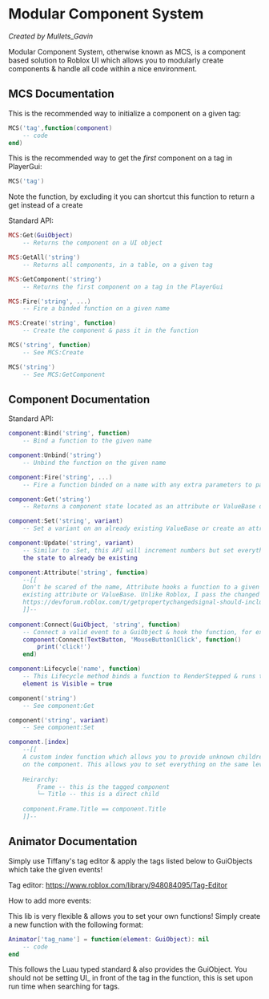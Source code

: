# Modular Component System
*Created by Mullets_Gavin*

Modular Component System, otherwise known as MCS, is a component based solution to Roblox UI which allows you to modularly create components & handle all code within a nice environment.

## MCS Documentation
This is the recommended way to initialize a component on a given tag:

```lua
MCS('tag',function(component)
    -- code
end)
```

This is the recommended way to get the *first* component on a tag in PlayerGui:
```lua
MCS('tag')
```

Note the function, by excluding it you can shortcut this function to return a get instead of a create

Standard API:

```lua
MCS:Get(GuiObject)
    -- Returns the component on a UI object

MCS:GetAll('string')
    -- Returns all components, in a table, on a given tag

MCS:GetComponent('string')
    -- Returns the first component on a tag in the PlayerGui

MCS:Fire('string', ...)
    -- Fire a binded function on a given name

MCS:Create('string', function)
    -- Create the component & pass it in the function

MCS('string', function)
    -- See MCS:Create

MCS('string')
    -- See MCS:GetComponent
```

## Component Documentation
Standard API:

```lua
component:Bind('string', function)
    -- Bind a function to the given name

component:Unbind('string')
    -- Unbind the function on the given name

component:Fire('string', ...)
    -- Fire a function binded on a name with any extra parameters to pass

component:Get('string')
    -- Returns a component state located as an attribute or ValueBase on/in a Configuration [a class]

component:Set('string', variant)
    -- Set a variant on an already existing ValueBase or create an attribute

component:Update('string', variant)
    -- Similar to :Set, this API will increment numbers but set everything else & requires
    the state to already be existing

component:Attribute('string', function)
    --[[
    Don't be scared of the name, Attribute hooks a function to a given name on an already
    existing attribute or ValueBase. Unlike Roblox, I pass the changed value. Please support:
    https://devforum.roblox.com/t/getpropertychangedsignal-should-include-the-new-value-in-the-callback/108616/11?u=mullets_gavin
    ]]--
    
component:Connect(GuiObject, 'string', function)
    -- Connect a valid event to a GuiObject & hook the function, for example:
    component:Connect(TextButton, 'MouseButton1Click', function()
        print('click!')
    end)

component:Lifecycle('name', function)
    -- This Lifecycle method binds a function to RenderStepped & runs the code as long as the
    element is Visible = true

component('string')
    -- See component:Get

component('string', variant)
    -- See component:Set

component.[index]
    --[[
    A custom index function which allows you to provide unknown children/props to the index
    on the component. This allows you to set everything on the same level:
    
    Heirarchy:
        Frame -- this is the tagged component
        └─ Title -- this is a direct child
    
    component.Frame.Title == component.Title
    ]]--
```

## Animator Documentation
Simply use Tiffany's tag editor & apply the tags listed below
to GuiObjects which take the given events!

Tag editor:
https://www.roblox.com/library/948084095/Tag-Editor

How to add more events:

This lib is very flexible & allows you to set your own functions! Simply
create a new function with the following format:

```lua
Animator['tag_name'] = function(element: GuiObject): nil
    -- code
end
```

This follows the Luau typed standard & also provides the GuiObject. You should not be setting
UI_ in front of the tag in the function, this is set upon run time when searching for tags.
